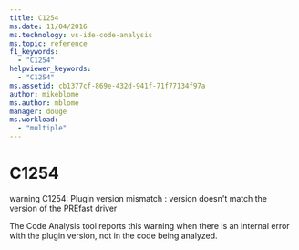 ```yaml
---
title: C1254
ms.date: 11/04/2016
ms.technology: vs-ide-code-analysis
ms.topic: reference
f1_keywords:
  - "C1254"
helpviewer_keywords:
  - "C1254"
ms.assetid: cb1377cf-869e-432d-941f-71f77134f97a
author: mikeblome
ms.author: mblome
manager: douge
ms.workload:
  - "multiple"
---
```

# C1254
warning C1254: Plugin version mismatch : version doesn't match the version of the PREfast driver

 The Code Analysis tool reports this warning when there is an internal error with the plugin version, not in the code being analyzed.